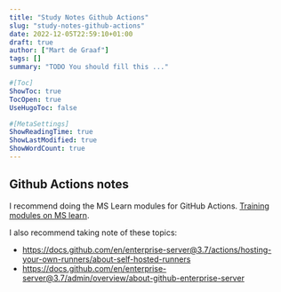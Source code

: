 ```yaml
---
title: "Study Notes Github Actions"
slug: "study-notes-github-actions"
date: 2022-12-05T22:59:10+01:00
draft: true
author: ["Mart de Graaf"]
tags: []
summary: "TODO You should fill this ..."

#[Toc]
ShowToc: true
TocOpen: true
UseHugoToc: false

#[MetaSettings]
ShowReadingTime: true
ShowLastModified: true
ShowWordCount: true
---
```


## Github Actions notes

I recommend doing the MS Learn modules for GitHub Actions. [Training modules on MS learn](https://learn.microsoft.com/en-us/users/githubtraining/collections/n5p4a5z7keznp5).

I also recommend taking note of these topics:

- https://docs.github.com/en/enterprise-server@3.7/actions/hosting-your-own-runners/about-self-hosted-runners
- https://docs.github.com/en/enterprise-server@3.7/admin/overview/about-github-enterprise-server
